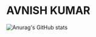 # AVNISH KUMAR
![Anurag's GitHub stats](https://github-readme-stats.vercel.app/api?username=webDeveloper440&show_icons=true&theme=radical)
